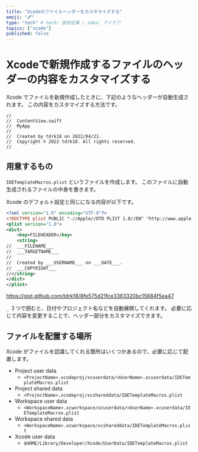 ```yaml
---
title: "Xcodeのファイルヘッダーをカスタマイズする"
emoji: "🖊️"
type: "tech" # tech: 技術記事 / idea: アイデア
topics: ["xcode"]
published: false
---
```


# Xcodeで新規作成するファイルのヘッダーの内容をカスタマイズする

Xcode でファイルを新規作成したときに、下記のようなヘッダーが自動生成されます。
この内容をカスタマイズする方法です。

```
//
//  ContentView.swift
//  MyApp
//  
//  Created by tdrk18 on 2022/04/21.
//  Copyright © 2022 tdrk18. All rights reserved.
//
```

## 用意するもの

`IDETemplateMacros.plist` というファイルを作成します。
このファイルに自動生成されるファイルの中身を書きます。

Xcode のデフォルト設定と同じになる内容が以下です。
```xml
<?xml version="1.0" encoding="UTF-8"?>
<!DOCTYPE plist PUBLIC "-//Apple//DTD PLIST 1.0//EN" "http://www.apple.com/DTDs/PropertyList-1.0.dtd">
<plist version="1.0">
<dict>
    <key>FILEHEADER</key>
    <string>
//  ___FILENAME___
//  ___TARGETNAME___
//  
//  Created by ___USERNAME___ on ___DATE___.
//  ___COPYRIGHT___
//</string>
</dict>
</plist>
```

https://gist.github.com/tdrk18/8fe575d21fce3363320bc15684f5ea47

`_` ３つで囲むと、日付やプロジェクト名などを自動展開してくれます。
必要に応じて内容を変更することで、ヘッダー部分をカスタマイズできます。

## ファイルを配置する場所

Xcode がファイルを認識してくれる箇所はいくつかあるので、必要に応じて配置します。
- Project user data
    - `<ProjectName>.xcodeproj/xcuserdata/<UserName>.xcuserdata/IDETemplateMacros.plist`
- Project shared data
    - `<ProjectName>.xcodeproj/xcshareddata/IDETemplateMacros.plist`
- Workspace user data
    - `<WorkspaceName>.xcworkspace/xcuserdata/<UserName>.xcuserdata/IDETemplateMacros.plist`
- Workspace shared data
    - `<WorkspaceName>.xcworkspace/xcshareddata/IDETemplateMacros.plist`
- Xcode user data
    - `$HOME/Library/Developer/Xcode/UserData/IDETemplateMacros.plist`
